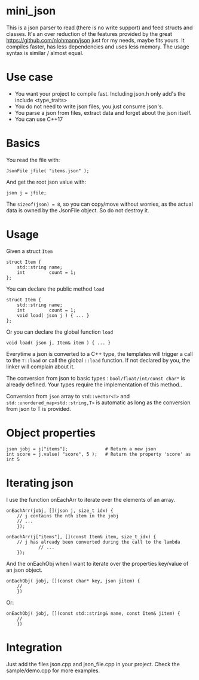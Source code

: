 # mini_json

This is a json parser to read (there is no write support) and feed structs and classes. It's an over reduction of the features provided by the great https://github.com/nlohmann/json just for my needs, maybe fits yours. It compiles faster, has less dependencies and uses less memory. The usage syntax is similar / almost equal.

# Use case

* You want your project to compile fast. Including json.h only add's the include <type_traits>
* You do not need to write json files, you just consume json's.
* You parse a json from files, extract data and forget about the json itself.
* You can use C++17

# Basics

You read the file with:

    JsonFile jfile( "items.json" );

And get the root json value with:

    json j = jfile;

The `sizeof(json) = 8`, so you can copy/move without worries, as the actual data is owned by the JsonFile object. So do not destroy it.

# Usage

Given a struct `Item`

    struct Item {
	    std::string name;
	    int         count = 1;
    };

You can declare the public method `load`

    struct Item {
	    std::string name;
	    int         count = 1;
	    void load( json j ) { ... }
    };

Or you can declare the global function `load`

	void load( json j, Item& item ) { ... }

Everytime a json is converted to a C++ type, the templates will trigger a call to the `T::load` or call the global `::load` function. If not declared by you, the linker will complain about it.

The conversion from json to basic types : `bool/float/int/const char*` is already defined. Your types require the implementation of this method..

Conversion from `json` array to `std::vector<T>` and `std::unordered_map<std::string,T>` is automatic as long as the conversion from json to T is provided.

# Object properties

	json jobj = j["items"];              # Return a new json
	int score = j.value( "score", 5 );   # Return the property 'score' as int 5

# Iterating json

I use the function onEachArr to iterate over the elements of an array.

	onEachArr(jobj, [](json j, size_t idx) {
		// j contains the nth item in the jobj
		// ...
		});

	onEachArr(j["items"], [](const Item& item, size_t idx) {
		// j has already been converted during the call to the lambda
                // ...
		});

And the onEachObj when I want to iterate over the properties key/value of an json object.

	onEachObj( jobj, [](const char* key, json jitem) {
		// 
		})

Or:

	onEachObj( jobj, [](const std::string& name, const Item& jitem) {
		// 
		})

# Integration

Just add the files json.cpp and json_file.cpp in your project. Check the sample/demo.cpp for more examples.
 
